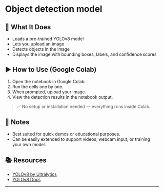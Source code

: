# Object detection model

## 🚀 What It Does

- Loads a pre-trained YOLOv8 model
- Lets you upload an image
- Detects objects in the image
- Displays the image with bounding boxes, labels, and confidence scores

## ▶️ How to Use (Google Colab)

1. Open the notebook in Google Colab.
2. Run the cells one by one.
3. When prompted, upload your image.
4. View the detection results in the notebook output.

> ✅ No setup or installation needed — everything runs inside Colab.

## 📌 Notes

- Best suited for quick demos or educational purposes.
- Can be easily extended to support videos, webcam input, or training your own model.

## 📚 Resources

- [YOLOv8 by Ultralytics](https://github.com/ultralytics/ultralytics)
- [YOLOv8 Docs](https://docs.ultralytics.com/)

---


